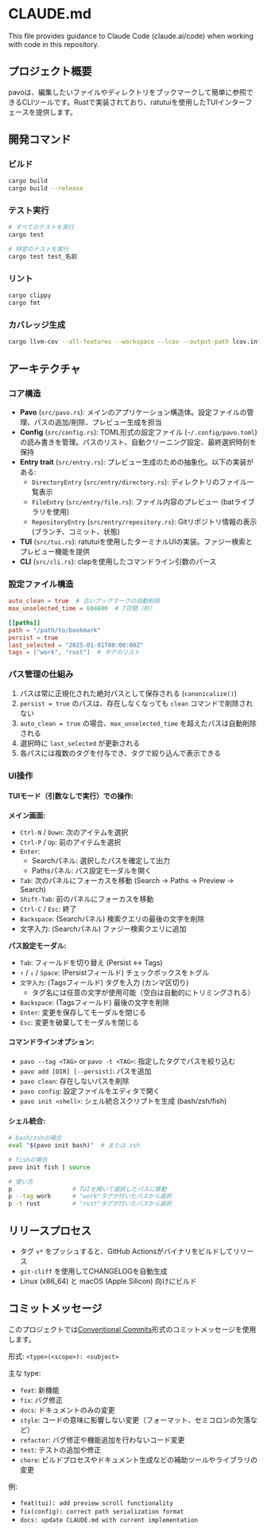 # CLAUDE.md

This file provides guidance to Claude Code (claude.ai/code) when working with code in this repository.

## プロジェクト概要

pavoは、編集したいファイルやディレクトリをブックマークして簡単に参照できるCLIツールです。Rustで実装されており、ratutuiを使用したTUIインターフェースを提供します。

## 開発コマンド

### ビルド
```bash
cargo build
cargo build --release
```

### テスト実行
```bash
# すべてのテストを実行
cargo test

# 特定のテストを実行
cargo test test_名前
```

### リント
```bash
cargo clippy
cargo fmt
```

### カバレッジ生成
```bash
cargo llvm-cov --all-features --workspace --lcov --output-path lcov.info
```

## アーキテクチャ

### コア構造

- **Pavo** (`src/pavo.rs`): メインのアプリケーション構造体。設定ファイルの管理、パスの追加/削除、プレビュー生成を担当
- **Config** (`src/config.rs`): TOML形式の設定ファイル (`~/.config/pavo.toml`) の読み書きを管理。パスのリスト、自動クリーニング設定、最終選択時刻を保持
- **Entry trait** (`src/entry.rs`): プレビュー生成のための抽象化。以下の実装がある:
  - `DirectoryEntry` (`src/entry/directory.rs`): ディレクトリのファイル一覧表示
  - `FileEntry` (`src/entry/file.rs`): ファイル内容のプレビュー (batライブラリを使用)
  - `RepositoryEntry` (`src/entry/repository.rs`): Gitリポジトリ情報の表示 (ブランチ、コミット、状態)
- **TUI** (`src/tui.rs`): ratutuiを使用したターミナルUIの実装。ファジー検索とプレビュー機能を提供
- **CLI** (`src/cli.rs`): clapを使用したコマンドライン引数のパース

### 設定ファイル構造

```toml
auto_clean = true  # 古いブックマークの自動削除
max_unselected_time = 604800  # 7日間（秒）

[[paths]]
path = "/path/to/bookmark"
persist = true
last_selected = "2025-01-01T00:00:00Z"
tags = ["work", "rust"]  # タグのリスト
```

### パス管理の仕組み

1. パスは常に正規化された絶対パスとして保存される (`canonicalize()`)
2. `persist = true` のパスは、存在しなくなっても `clean` コマンドで削除されない
3. `auto_clean = true` の場合、`max_unselected_time` を超えたパスは自動削除される
4. 選択時に `last_selected` が更新される
5. 各パスには複数のタグを付与でき、タグで絞り込んで表示できる

### UI操作

#### TUIモード（引数なしで実行）での操作:

**メイン画面:**
- `Ctrl-N` / `Down`: 次のアイテムを選択
- `Ctrl-P` / `Up`: 前のアイテムを選択
- `Enter`:
  - Searchパネル: 選択したパスを確定して出力
  - Pathsパネル: パス設定モーダルを開く
- `Tab`: 次のパネルにフォーカスを移動 (Search → Paths → Preview → Search)
- `Shift-Tab`: 前のパネルにフォーカスを移動
- `Ctrl-C` / `Esc`: 終了
- `Backspace`: (Searchパネル) 検索クエリの最後の文字を削除
- 文字入力: (Searchパネル) ファジー検索クエリに追加

**パス設定モーダル:**
- `Tab`: フィールドを切り替え (Persist ↔ Tags)
- `↑` / `↓` / `Space`: (Persistフィールド) チェックボックスをトグル
- `文字入力`: (Tagsフィールド) タグを入力 (カンマ区切り)
  - タグ名には任意の文字が使用可能（空白は自動的にトリミングされる）
- `Backspace`: (Tagsフィールド) 最後の文字を削除
- `Enter`: 変更を保存してモーダルを閉じる
- `Esc`: 変更を破棄してモーダルを閉じる

#### コマンドラインオプション:

- `pavo --tag <TAG>` or `pavo -t <TAG>`: 指定したタグでパスを絞り込む
- `pavo add [DIR] [--persist]`: パスを追加
- `pavo clean`: 存在しないパスを削除
- `pavo config`: 設定ファイルをエディタで開く
- `pavo init <shell>`: シェル統合スクリプトを生成 (bash/zsh/fish)

#### シェル統合:

```bash
# bash/zshの場合
eval "$(pavo init bash)"  # または zsh

# fishの場合
pavo init fish | source

# 使い方
p                 # TUIを開いて選択したパスに移動
p --tag work      # "work"タグが付いたパスから選択
p -t rust         # "rust"タグが付いたパスから選択
```

## リリースプロセス

- タグ `v*` をプッシュすると、GitHub Actionsがバイナリをビルドしてリリース
- `git-cliff` を使用してCHANGELOGを自動生成
- Linux (x86_64) と macOS (Apple Silicon) 向けにビルド

## コミットメッセージ

このプロジェクトでは[Conventional Commits](https://www.conventionalcommits.org/)形式のコミットメッセージを使用します。

形式: `<type>(<scope>): <subject>`

主な type:
- `feat`: 新機能
- `fix`: バグ修正
- `docs`: ドキュメントのみの変更
- `style`: コードの意味に影響しない変更（フォーマット、セミコロンの欠落など）
- `refactor`: バグ修正や機能追加を行わないコード変更
- `test`: テストの追加や修正
- `chore`: ビルドプロセスやドキュメント生成などの補助ツールやライブラリの変更

例:
- `feat(tui): add preview scroll functionality`
- `fix(config): correct path serialization format`
- `docs: update CLAUDE.md with current implementation`
